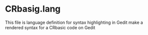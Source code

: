 # CRbasig.lang
This file is  language definition for syntax highlighting in Gedit make a rendered syntax for a CRbasic code on Gedit

